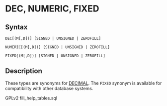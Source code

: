 
# DEC, NUMERIC, FIXED

## Syntax


```
DEC[(M[,D])] [SIGNED | UNSIGNED | ZEROFILL]

NUMERIC[(M[,D])] [SIGNED | UNSIGNED | ZEROFILL]

FIXED[(M[,D])] [SIGNED | UNSIGNED | ZEROFILL]
```

## Description


These types are synonyms for [DECIMAL](decimal.md). The `FIXED` synonym is
available for compatibility with other database systems.


GPLv2 fill_help_tables.sql

